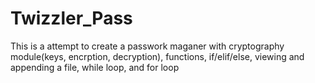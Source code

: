 # Twizzler_Pass
This is a attempt to create a passwork maganer with 
cryptography module(keys, encrption, decryption), functions, if/elif/else, viewing and appending a file, while loop, and for loop
